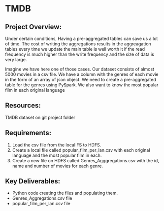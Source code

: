 # TMDB
## Project Overview:
Under certain conditions, Having a pre-aggregated tables can save us a lot of time. The cost of writing the aggregations results in the aggreagation tables every time we update the main table is well worth it if the read frequency is much higher than the write frequency and the size of data is very large.


Imagine we have here one of those cases. Our dataset consists of almost 5000 movies in a csv file. We have a column with the genres of each movie in the form of an array of json object. We need to create a pre-aggregated table for the genres using PySpark. We also want to know the most popular film in each original language


## Resources:
TMDB dataset on git project folder

## Requirements:
1. Load the csv file from the local FS to HDFS.
2. Create a local file called popular_film_per_lan.csv with each original language and the most popular film in each.
3. Create a new file on HDFS called Genres_Agggregations.csv with the id, name and number of movies for each genre.

## Key Deliverables:
-	Python code creating the files and populating them.
-	Genres_Aggregations.csv file
- popular_film_per_lan.csv file
